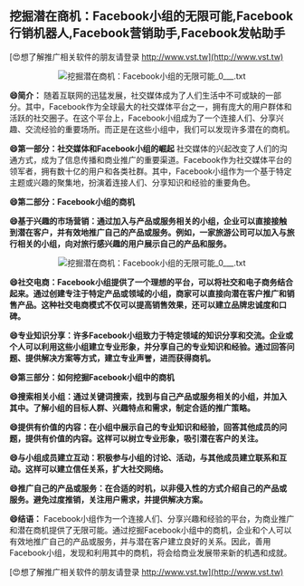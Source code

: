 ## **挖掘潜在商机：Facebook小组的无限可能,Facebook行销机器人,Facebook营销助手,Facebook发帖助手**

[😍想了解推广相关软件的朋友请登录 http://www.vst.tw](http://www.vst.tw)

 <center><img src="https://vst.tw/MP4/tuiguang/png/8.png" alt="挖掘潜在商机：Facebook小组的无限可能_0___.txt"></center>

**😄简介：**
随着互联网的迅猛发展，社交媒体成为了人们生活中不可或缺的一部分。其中，Facebook作为全球最大的社交媒体平台之一，拥有庞大的用户群体和活跃的社交圈子。在这个平台上，Facebook小组成为了一个连接人们、分享兴趣、交流经验的重要场所。而正是在这些小组中，我们可以发现许多潜在的商机。

**😄第一部分：社交媒体和Facebook小组的崛起**
社交媒体的兴起改变了人们的沟通方式，成为了信息传播和商业推广的重要渠道。Facebook作为社交媒体平台的领军者，拥有数十亿的用户和各类社群。其中，Facebook小组作为一个基于特定主题或兴趣的聚集地，扮演着连接人们、分享知识和经验的重要角色。

**😄第二部分：Facebook小组的商机**

**😄基于兴趣的市场营销：通过加入与产品或服务相关的小组，企业可以直接接触到潜在客户，并有效地推广自己的产品或服务。例如，一家旅游公司可以加入与旅行相关的小组，向对旅行感兴趣的用户展示自己的产品和服务。**

 <center><img src="https://vst.tw/MP4/tuiguang/png/6.png" alt="挖掘潜在商机：Facebook小组的无限可能_0___.txt"></center>

**😄社交电商：Facebook小组提供了一个理想的平台，可以将社交和电子商务结合起来。通过创建专注于特定产品或领域的小组，商家可以直接向潜在客户推广和销售产品。这种社交电商模式不仅可以提高销售效果，还可以建立品牌忠诚度和口碑。**

**😄专业知识分享：许多Facebook小组致力于特定领域的知识分享和交流。企业或个人可以利用这些小组建立专业形象，并分享自己的专业知识和经验。通过回答问题、提供解决方案等方式，建立专业声誉，进而获得商机。**

**😄第三部分：如何挖掘Facebook小组中的商机**

**😄搜索相关小组：通过关键词搜索，找到与自己产品或服务相关的小组，并加入其中。了解小组的目标人群、兴趣特点和需求，制定合适的推广策略。**

**😄提供有价值的内容：在小组中展示自己的专业知识和经验，回答其他成员的问题，提供有价值的内容。这样可以树立专业形象，吸引潜在客户的关注。**

**😄与小组成员建立互动：积极参与小组的讨论、活动，与其他成员建立联系和互动。这样可以建立信任关系，扩大社交网络。**

**😄推广自己的产品或服务：在合适的时机，以非侵入性的方式介绍自己的产品或服务。避免过度推销，关注用户需求，并提供解决方案。**

**😄结语：**
Facebook小组作为一个连接人们、分享兴趣和经验的平台，为商业推广和潜在商机提供了无限可能。通过挖掘Facebook小组中的商机，企业和个人可以有效地推广自己的产品或服务，并与潜在客户建立良好的关系。因此，善用Facebook小组，发现和利用其中的商机，将会给商业发展带来新的机遇和成就。

[😍想了解推广相关软件的朋友请登录 http://www.vst.tw](http://www.vst.tw)



